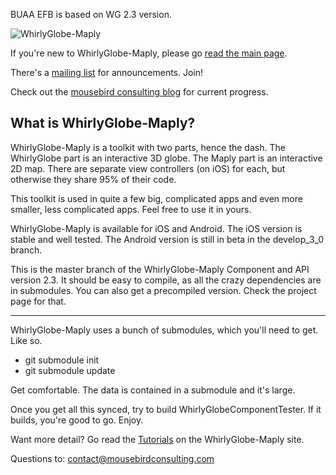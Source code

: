 BUAA EFB is based on WG 2.3 version.

![WhirlyGlobe-Maply](/images/banner.jpg)


If you're new to WhirlyGlobe-Maply, please go [read the main page](http://mousebird.github.com/WhirlyGlobe/).


There's a [mailing list](http://eepurl.com/D30CD) for announcements.  Join!


Check out the [mousebird consulting blog](http://mousebirdconsulting.blogspot.com) for current progress.


What is WhirlyGlobe-Maply?
---

WhirlyGlobe-Maply is a toolkit with two parts, hence the dash.  The WhirlyGlobe part is an interactive 3D globe.    The Maply part is an interactive 2D map.  There are separate view controllers (on iOS) for each, but otherwise they share 95% of their code.

This toolkit is used in quite a few big, complicated apps and even more smaller, less complicated apps.  Feel free to use it in yours.

WhirlyGlobe-Maply is available for iOS and Android.  The iOS version is stable and well tested.  The Android version is still in beta in the develop_3_0 branch.

This is the master branch of the WhirlyGlobe-Maply Component and API version 2.3.  It should be easy to compile, as all the crazy dependencies are in submodules.  You can also get a precompiled version.  Check the project page for that.

---

WhirlyGlobe-Maply uses a bunch of submodules, which you'll need to get.  Like so.

- git submodule init
- git submodule update

Get comfortable.  The data is contained in a submodule and it's large.

Once you get all this synced, try to build WhirlyGlobeComponentTester.  If it builds, you're good to go.  Enjoy.

Want more detail?  Go read the [Tutorials](http://mousebird.github.io/WhirlyGlobe/tutorial/getting_started.html) on the WhirlyGlobe-Maply site.

Questions to:  contact@mousebirdconsulting.com
